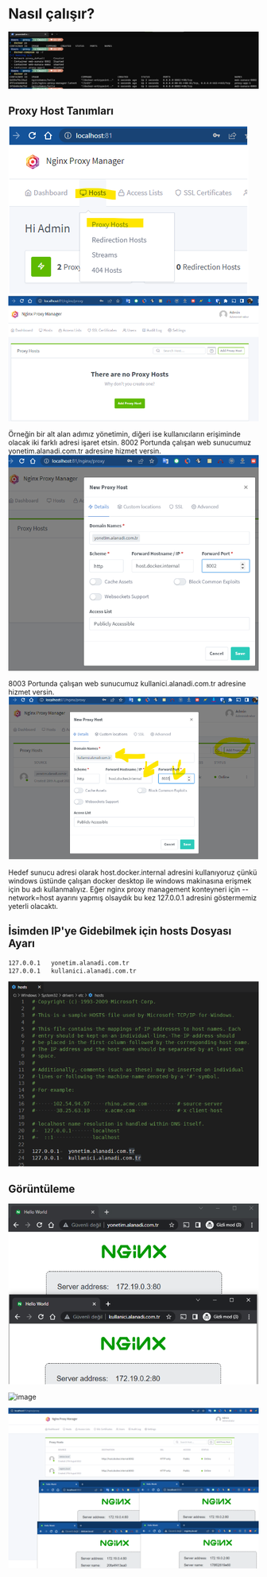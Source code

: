 # Nasıl çalışır?

![](.vscode/readme-images/2022-08-28-11-28-34.png)


## Proxy Host Tanımları
![](.vscode/readme-images/2022-08-28-11-31-00.png)
![](.vscode/readme-images/2022-08-28-11-32-23.png)

Örneğin bir alt alan adımız yönetimin, diğeri ise kullanıcıların erişiminde olacak iki farklı adresi işaret etsin.
8002 Portunda çalışan web sunucumuz yonetim.alanadi.com.tr adresine hizmet versin.
![](.vscode/readme-images/2022-08-28-11-35-13.png)

8003 Portunda çalışan web sunucumuz kullanici.alanadi.com.tr adresine hizmet versin.
![](.vscode/readme-images/2022-08-28-11-36-58.png)

Hedef sunucu adresi olarak host.docker.internal adresini kullanıyoruz çünkü windows üstünde çalışan docker desktop ile windows makinasına erişmek için bu adı kullanmalıyız.
Eğer nginx proxy management konteyneri için --network=host ayarını yapmış olsaydık bu kez 127.0.0.1 adresini göstermemiz yeterli olacaktı.

## İsimden IP'ye Gidebilmek için hosts Dosyası Ayarı

```shell
127.0.0.1	yonetim.alanadi.com.tr
127.0.0.1	kullanici.alanadi.com.tr
```

![](.vscode/readme-images/2022-08-28-11-45-48.png)

## Görüntüleme

![](.vscode/readme-images/2022-08-28-11-48-17.png)

![image](https://user-images.githubusercontent.com/261946/187072079-0fd8ac6e-443d-4935-852d-b97f25fc3326.png)

![](.vscode/readme-images/2022-08-27-17-13-19.png)
